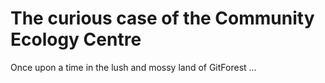 # The curious case of the Community Ecology Centre

Once upon a time in the lush and mossy land of GitForest ... 
